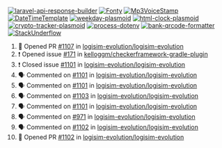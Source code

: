 [![laravel-api-response-builder](https://github-readme-stats.vercel.app/api/pin/?username=MarcinOrlowski&repo=laravel-api-response-builder&theme=default&hide_border=true&title_color=87c9c3&text_color=62696d&icon_color=636a6d&bg_color=30393e)](https://github.com/MarcinOrlowski/laravel-api-response-builder)
[![Fonty](https://github-readme-stats.vercel.app/api/pin/?username=MarcinOrlowski&repo=Fonty&theme=default&hide_border=true&title_color=87c9c3&text_color=62696d&icon_color=636a6d&bg_color=30393e)](https://github.com/MarcinOrlowski/Fonty)
[![Mp3VoiceStamp](https://github-readme-stats.vercel.app/api/pin/?username=MarcinOrlowski&repo=Mp3VoiceStamp&theme=default&hide_border=true&title_color=87c9c3&text_color=62696d&icon_color=636a6d&bg_color=30393e)](https://github.com/MarcinOrlowski/Mp3VoiceStamp)
[![DateTimeTemplate](https://github-readme-stats.vercel.app/api/pin/?username=MarcinOrlowski&repo=DateTimeTemplate&theme=default&hide_border=true&title_color=87c9c3&text_color=62696d&icon_color=636a6d&bg_color=30393e)](https://github.com/MarcinOrlowski/DateTimeTemplate)
[![weekday-plasmoid](https://github-readme-stats.vercel.app/api/pin/?username=MarcinOrlowski&repo=weekday-plasmoid&theme=default&hide_border=true&title_color=87c9c3&text_color=62696d&icon_color=636a6d&bg_color=30393e)](https://github.com/MarcinOrlowski/weekday-plasmoid)
[![html-clock-plasmoid](https://github-readme-stats.vercel.app/api/pin/?username=MarcinOrlowski&repo=html-clock-plasmoid&theme=default&hide_border=true&title_color=87c9c3&text_color=62696d&icon_color=636a6d&bg_color=30393e)](https://github.com/MarcinOrlowski/html-clock-plasmoid)
[![crypto-tracker-plasmoid](https://github-readme-stats.vercel.app/api/pin/?username=MarcinOrlowski&repo=crypto-tracker-plasmoid&theme=default&hide_border=true&title_color=87c9c3&text_color=62696d&icon_color=636a6d&bg_color=30393e)](https://github.com/MarcinOrlowski/crypto-tracker-plasmoid)
[![process-dotenv](https://github-readme-stats.vercel.app/api/pin/?username=MarcinOrlowski&repo=process-dotenv&theme=default&hide_border=true&title_color=87c9c3&text_color=62696d&icon_color=636a6d&bg_color=30393e)](https://github.com/MarcinOrlowski/process-dotenv)
[![bank-qrcode-formatter](https://github-readme-stats.vercel.app/api/pin/?username=MarcinOrlowski&repo=bank-qrcode-formatter&theme=default&hide_border=true&title_color=87c9c3&text_color=62696d&icon_color=636a6d&bg_color=30393e)](https://github.com/MarcinOrlowski/bank-qrcode-formatter)
[![StackUnderflow](https://github-readme-stats.vercel.app/api/pin/?username=MarcinOrlowski&repo=StackUnderflow&theme=default&hide_border=true&title_color=87c9c3&text_color=62696d&icon_color=636a6d&bg_color=30393e)](https://github.com/MarcinOrlowski/StackUnderflow)

<!--START_SECTION:activity-->
1. 💪 Opened PR [#1107](https://github.com/logisim-evolution/logisim-evolution/pull/1107) in [logisim-evolution/logisim-evolution](https://github.com/logisim-evolution/logisim-evolution)
2. ❗️ Opened issue [#171](https://github.com/kelloggm/checkerframework-gradle-plugin/issues/171) in [kelloggm/checkerframework-gradle-plugin](https://github.com/kelloggm/checkerframework-gradle-plugin)
3. ❗️ Closed issue [#1101](https://github.com/logisim-evolution/logisim-evolution/issues/1101) in [logisim-evolution/logisim-evolution](https://github.com/logisim-evolution/logisim-evolution)
4. 🗣 Commented on [#1101](https://github.com/logisim-evolution/logisim-evolution/issues/1101) in [logisim-evolution/logisim-evolution](https://github.com/logisim-evolution/logisim-evolution)
5. 🗣 Commented on [#1101](https://github.com/logisim-evolution/logisim-evolution/issues/1101) in [logisim-evolution/logisim-evolution](https://github.com/logisim-evolution/logisim-evolution)
6. 🗣 Commented on [#1103](https://github.com/logisim-evolution/logisim-evolution/issues/1103) in [logisim-evolution/logisim-evolution](https://github.com/logisim-evolution/logisim-evolution)
7. 🗣 Commented on [#1101](https://github.com/logisim-evolution/logisim-evolution/issues/1101) in [logisim-evolution/logisim-evolution](https://github.com/logisim-evolution/logisim-evolution)
8. 🗣 Commented on [#971](https://github.com/logisim-evolution/logisim-evolution/issues/971) in [logisim-evolution/logisim-evolution](https://github.com/logisim-evolution/logisim-evolution)
9. 🗣 Commented on [#1102](https://github.com/logisim-evolution/logisim-evolution/issues/1102) in [logisim-evolution/logisim-evolution](https://github.com/logisim-evolution/logisim-evolution)
10. 💪 Opened PR [#1102](https://github.com/logisim-evolution/logisim-evolution/pull/1102) in [logisim-evolution/logisim-evolution](https://github.com/logisim-evolution/logisim-evolution)
<!--END_SECTION:activity-->
